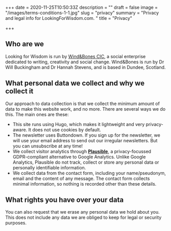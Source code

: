 +++
date = 2020-11-25T10:50:33Z
description = ""
draft = false
image = "/images/terms-conditions-1-1.jpg"
slug = "privacy"
summary = "Privacy and legal info for LookingForWisdom.com. "
title = "Privacy"

+++


## Who are we

Looking for Wisdom is run by [Wind&Bones CIC](https://www.windandbones.com), a social enterprise dedicated to writing, creativity and social change. Wind&Bones is run by Dr Will Buckingham and Dr Hannah Stevens, and is based in Dundee, Scotland.

## What personal data we collect and why we collect it

Our approach to data collection is that we collect the minimum amount of data to make this website work, and no more. There are several ways we do this. The main ones are these:

* This site runs using Hugo, which makes it lightweight and very privacy-aware. It does not use cookies by default.
* The newsletter uses Buttondown. If you sign up for the newsletter, we will use your email address to send out our irregular newsletters. But you can unsubscribe at any time!
* We collect visitor analytics through [**Plausible**](https://plausible.io), a privacy-focussed GDPR-compliant alternative to Google Analytics. Unlike Google Analytics, Plausible do not track, collect or store any personal data or personally identifiable information.
* We collect data from the contact form, including your name/pseudonym, email and the content of any message. The contact form collects minimal information, so nothing is recorded other than these details.

## What rights you have over your data

You can also request that we erase any personal data we hold about you. This does not include any data we are obliged to keep for legal or security purposes.

